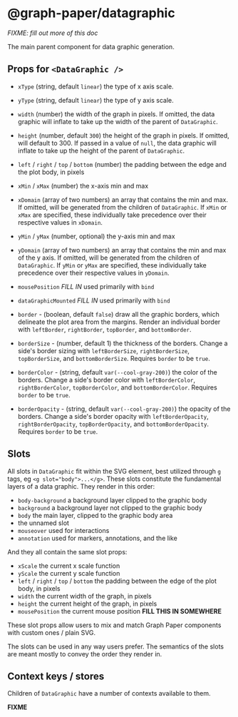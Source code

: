# @graph-paper/datagraphic

_FIXME: fill out more of this doc_

The main parent component for data graphic generation.

## Props for `<DataGraphic />`

- `xType` (string, default `linear`) the type of x axis scale.
- `yType` (string, default `linear`) the type of y axis scale.
- `width` (number) the width of the graph in pixels. If omitted, the data graphic will inflate to take up the width of the parent of `DataGraphic`.
- `height` (number, default `300`) the height of the graph in pixels. If omitted, will default to 300. If passed in a value of `null`, the data graphic will inflate to take up the height of the parent of `DataGraphic`.
- `left` / `right` / `top` / `bottom` (number) the padding between the edge and the plot body, in pixels
- `xMin` / `xMax` (number) the x-axis min and max
- `xDomain` (array of two numbers) an array that contains the min and max. If omitted, will be generated from the children of `DataGraphic`. If `xMin` or `xMax` are specified, these individually take precedence over their respective values in `xDomain`.
- `yMin` / `yMax` (number, optional) the y-axis min and max
- `yDomain` (array of two numbers) an array that contains the min and max of the y axis. If omitted, will be generated from the children of `DataGraphic`. If `yMin` or `yMax` are specified, these individually take precedence over their respective values in `yDomain`.
- `mousePosition` _FILL IN_ used primarily with `bind`
- `dataGraphicMounted` _FILL IN_ used primarily with `bind`

- `border` - (boolean, default `false`) draw all the graphic borders, which delineate the plot area from the margins. Render an individual border with `leftBorder`, `rightBorder`, `topBorder`, and `bottomBorder`.
- `borderSize` - (number, default 1) the thickness of the borders. Change a side's border sizing with `leftBorderSize`, `rightBorderSize`, `topBorderSize`, and `bottomBorderSize`. Requires `border` to be `true`.
- `borderColor` - (string, default `var(--cool-gray-200)`) the color of the borders. Change a side's border color with `leftBorderColor`, `rightBorderColor`, `topBorderColor`, and `bottomBorderColor`. Requires `border` to be `true`.
- `borderOpacity` - (string, default `var(--cool-gray-200)`) the opacity of the borders. Change a side's border opacity with `leftBorderOpacity`, `rightBorderOpacity`, `topBorderOpacity`, and `bottomBorderOpacity`. Requires `border` to be `true`.

## Slots

All slots in `DataGraphic` fit within the SVG element, best utilized through `g` tags, eg `<g slot="body">...</g>`. These slots constitute the fundamental layers of a data graphic. They render in this order:

- `body-background` a background layer clipped to the graphic body
- `background` a background layer not clipped to the graphic body
- `body` the main layer, clipped to the graphic body area
- the unnamed slot
- `mouseover` used for interactions
- `annotation` used for markers, annotations, and the like

And they all contain the same slot props:

- `xScale` the current x scale function
- `yScale` the current y scale function
- `left` / `right` / `top` / `bottom` the padding between the edge of the plot body, in pixels
- `width` the current width of the graph, in pixels
- `height` the current height of the graph, in pixels
- `mousePosition` the current mouse position **FILL THIS IN SOMEWHERE**

These slot props allow users to mix and match Graph Paper components with custom ones / plain SVG.

The slots can be used in any way users prefer. The semantics of the slots are meant mostly to convey the order they render in.

## Context keys / stores

Children of `DataGraphic` have a number of contexts available to them.

**FIXME**
